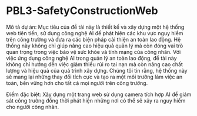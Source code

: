 # PBL3-SafetyConstructionWeb
Mô tả dự án:
Mục tiêu của đề tài này là thiết kế và xây dựng một hệ thống web tiên tiến, sử dụng công nghệ AI để phát hiện các khu vực nguy hiểm trên công trường và đưa ra các biện pháp cải thiện an toàn lao động. Hệ thống này không chỉ giúp nâng cao hiệu quả quản lý mà còn đóng vai trò quan trọng trong việc bảo vệ sức khỏe và tính mạng của công nhân. 
Với việc ứng dụng công nghệ AI trong quản lý an toàn lao động, đề tài này không chỉ hướng đến việc giảm thiểu rủi ro tai nạn mà còn nâng cao chất lượng và hiệu quả của quá trình xây dựng. Chúng tôi tin rằng, hệ thống này sẽ mang lại những thay đổi tích cực và tạo ra một môi trường làm việc an toàn, bền vững hơn cho tất cả mọi người trên công trường.

Điểm đặc biệt:
Xây dựng một trang web sử dụng camera tích hợp AI để giám sát công trường đồng thời phát hiện những nơi có thể sẽ xảy ra nguy hiểm cho người công nhân.


